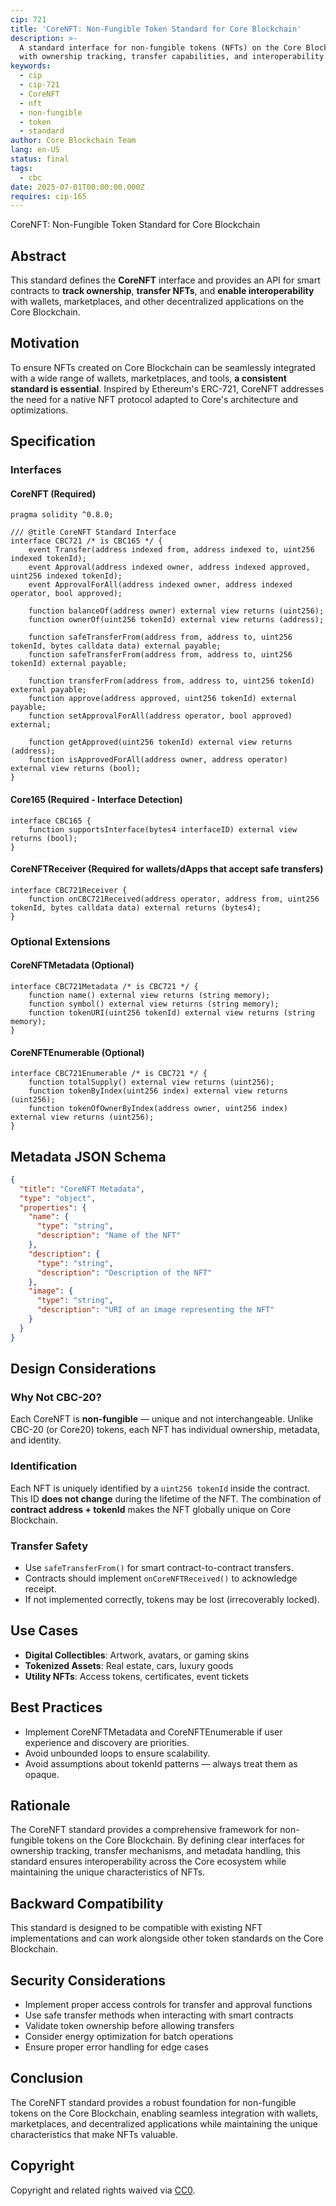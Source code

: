 ```yaml
---
cip: 721
title: 'CoreNFT: Non-Fungible Token Standard for Core Blockchain'
description: >-
  A standard interface for non-fungible tokens (NFTs) on the Core Blockchain
  with ownership tracking, transfer capabilities, and interoperability.
keywords:
  - cip
  - cip-721
  - CoreNFT
  - nft
  - non-fungible
  - token
  - standard
author: Core Blockchain Team
lang: en-US
status: final
tags:
  - cbc
date: 2025-07-01T00:00:00.000Z
requires: cip-165
---
```


CoreNFT: Non-Fungible Token Standard for Core Blockchain

<!--truncate-->

## Abstract

This standard defines the **CoreNFT** interface and provides an API for smart contracts to **track ownership**, **transfer NFTs**, and **enable interoperability** with wallets, marketplaces, and other decentralized applications on the Core Blockchain.

## Motivation

To ensure NFTs created on Core Blockchain can be seamlessly integrated with a wide range of wallets, marketplaces, and tools, **a consistent standard is essential**. Inspired by Ethereum's ERC-721, CoreNFT addresses the need for a native NFT protocol adapted to Core's architecture and optimizations.

## Specification

### Interfaces

#### CoreNFT (Required)

```solidity
pragma solidity ^0.8.0;

/// @title CoreNFT Standard Interface
interface CBC721 /* is CBC165 */ {
    event Transfer(address indexed from, address indexed to, uint256 indexed tokenId);
    event Approval(address indexed owner, address indexed approved, uint256 indexed tokenId);
    event ApprovalForAll(address indexed owner, address indexed operator, bool approved);

    function balanceOf(address owner) external view returns (uint256);
    function ownerOf(uint256 tokenId) external view returns (address);

    function safeTransferFrom(address from, address to, uint256 tokenId, bytes calldata data) external payable;
    function safeTransferFrom(address from, address to, uint256 tokenId) external payable;

    function transferFrom(address from, address to, uint256 tokenId) external payable;
    function approve(address approved, uint256 tokenId) external payable;
    function setApprovalForAll(address operator, bool approved) external;

    function getApproved(uint256 tokenId) external view returns (address);
    function isApprovedForAll(address owner, address operator) external view returns (bool);
}
```

#### Core165 (Required - Interface Detection)

```solidity
interface CBC165 {
    function supportsInterface(bytes4 interfaceID) external view returns (bool);
}
```

#### CoreNFTReceiver (Required for wallets/dApps that accept safe transfers)

```solidity
interface CBC721Receiver {
    function onCBC721Received(address operator, address from, uint256 tokenId, bytes calldata data) external returns (bytes4);
}
```

### Optional Extensions

#### CoreNFTMetadata (Optional)

```solidity
interface CBC721Metadata /* is CBC721 */ {
    function name() external view returns (string memory);
    function symbol() external view returns (string memory);
    function tokenURI(uint256 tokenId) external view returns (string memory);
}
```

#### CoreNFTEnumerable (Optional)

```solidity
interface CBC721Enumerable /* is CBC721 */ {
    function totalSupply() external view returns (uint256);
    function tokenByIndex(uint256 index) external view returns (uint256);
    function tokenOfOwnerByIndex(address owner, uint256 index) external view returns (uint256);
}
```

## Metadata JSON Schema

```json
{
  "title": "CoreNFT Metadata",
  "type": "object",
  "properties": {
    "name": {
      "type": "string",
      "description": "Name of the NFT"
    },
    "description": {
      "type": "string",
      "description": "Description of the NFT"
    },
    "image": {
      "type": "string",
      "description": "URI of an image representing the NFT"
    }
  }
}
```

## Design Considerations

### Why Not CBC-20?

Each CoreNFT is **non-fungible** — unique and not interchangeable. Unlike CBC-20 (or Core20) tokens, each NFT has individual ownership, metadata, and identity.

### Identification

Each NFT is uniquely identified by a `uint256 tokenId` inside the contract. This ID **does not change** during the lifetime of the NFT. The combination of **contract address + tokenId** makes the NFT globally unique on Core Blockchain.

### Transfer Safety

* Use `safeTransferFrom()` for smart contract-to-contract transfers.
* Contracts should implement `onCoreNFTReceived()` to acknowledge receipt.
* If not implemented correctly, tokens may be lost (irrecoverably locked).

## Use Cases

* **Digital Collectibles**: Artwork, avatars, or gaming skins
* **Tokenized Assets**: Real estate, cars, luxury goods
* **Utility NFTs**: Access tokens, certificates, event tickets

## Best Practices

* Implement CoreNFTMetadata and CoreNFTEnumerable if user experience and discovery are priorities.
* Avoid unbounded loops to ensure scalability.
* Avoid assumptions about tokenId patterns — always treat them as opaque.

## Rationale

The CoreNFT standard provides a comprehensive framework for non-fungible tokens on the Core Blockchain. By defining clear interfaces for ownership tracking, transfer mechanisms, and metadata handling, this standard ensures interoperability across the Core ecosystem while maintaining the unique characteristics of NFTs.

## Backward Compatibility

This standard is designed to be compatible with existing NFT implementations and can work alongside other token standards on the Core Blockchain.

## Security Considerations

* Implement proper access controls for transfer and approval functions
* Use safe transfer methods when interacting with smart contracts
* Validate token ownership before allowing transfers
* Consider energy optimization for batch operations
* Ensure proper error handling for edge cases

## Conclusion

The CoreNFT standard provides a robust foundation for non-fungible tokens on the Core Blockchain, enabling seamless integration with wallets, marketplaces, and decentralized applications while maintaining the unique characteristics that make NFTs valuable.

## Copyright

Copyright and related rights waived via [CC0](https://creativecommons.org/publicdomain/zero/1.0/).
